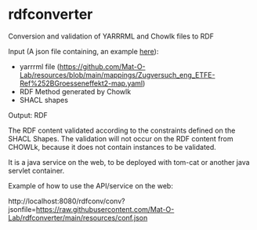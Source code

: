 # rdfconverter
Conversion and validation of YARRRML and Chowlk files to RDF

Input (A json file containing, an example [here](https://raw.githubusercontent.com/Mat-O-Lab/rdfconverter/main/resources/conf.json)): 
-	yarrrml file (https://github.com/Mat-O-Lab/resources/blob/main/mappings/Zugversuch_eng_ETFE-Ref%252BGroesseneffekt2-map.yaml)
-	RDF Method generated by Chowlk
-	SHACL shapes
 
Output: RDF

The RDF content validated according to the constraints defined on the SHACL Shapes.
The validation will not occur on the RDF content from CHOWLk, because it does not contain instances to be validated.

It is a java service on the web, to be deployed with tom-cat or another java servlet container.

Example of how to use the API/service on the web:

http://localhost:8080/rdfconv/conv?jsonfile=https://raw.githubusercontent.com/Mat-O-Lab/rdfconverter/main/resources/conf.json
